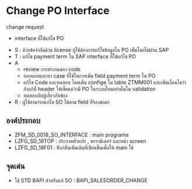 # Change PO Interface
change request
- interface ที่ใช้แก้ไข PO
* S : ด้วยข้อจำกัดด้าน license ผู้ใช้ต้องการแก้ไขข้อมูลใน PO เพิ่มโดยไม่ผ่าน SAP
* T : แก้ไข payment term ใน SAP interface ที่ใช้แก้ไข PO
* A
  - review การทำงานของ code
  - ออกแบบและหา case ที่ใช้ในการเพิ่ม field payment term ใน PO 
  - แก้ไข Code และทดสอบ โดยเพิ่ม confige ใน table ZTMM001 และเพิ่มเงื่อนไขว่าถ้าแก้ที่ header ให้เช็คแค่ว่ามี PO ในระบบไหมเท่านั้นใน validation
  - ทดสอบกับผู้เกี่ยวกับข้อง
* R : ผู้ใช้สามารถแก่ไข SO ได้ตาม field ที่ร้องขอมา
## องค์ประกอบ
- ZFM_SD_0018_SO_INTERFACE : main programe
- LZFG_SD_18TOP : ประกาศตัวแปร , พารามิเตอร์ และหน้า screen
- LZFG_SD_18F01 : ฟังก์ชันเพิ่มเติมที่เขียนขึ้นเพื่อให้ main ใช้
## จุดเด่น
- ใช้ STD BAPI สำหรับแก้ SO : BAPI_SALESORDER_CHANGE
